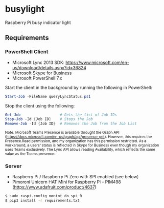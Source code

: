 # busylight
Raspberry Pi busy indicator light

## Requirements

### PowerShell Client

* Microsoft Lync 2013 SDK: https://www.microsoft.com/en-us/download/details.aspx?id=36824
* Microsoft Skype for Business 
* Microsoft PowerShell 7.x

Start the client in the background by running the following in PowerShell:

```PowerShell
Start-Job -FileName queryLyncStatus.ps1
```

Stop the client using the following:
```PowerShell
Get-Job                  # Gets the list of Job IDs
Stop-Job -Id {Job ID}    # Stops the Job
Remove-Job -Id {Job ID}  # Removes the Job from the Job List
```

<sub>Note: Microsoft Teams Presence is available throught the Graph API (https://docs.microsoft.com/en-us/graph/api/presence-get). However, this requires the Presence.Read permission, and my organization has this permission restricted. As a workaround, a users' status is reflected in Skype for Business even though my organization uses Teams exclusively. The Lync API allows reading Availability, which reflects the same value as the Teams presence.</sub>

### Server

* Raspberry Pi / Raspberry Pi Zero with SPI enabled (see below)
* Pimoroni Unicorn HAT Mini for Raspberry Pi - PIM498 (https://www.adafruit.com/product/4637)

```bash
$ sudo raspi-config nonint do_spi 0
$ pip3 install -r requirements.txt
```


